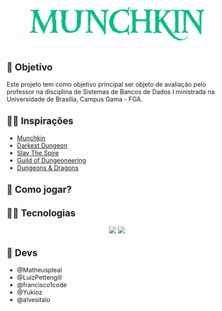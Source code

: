 <div align="center">
    <img src="/../assets/images/Logo.png" width="400">
</div>

#

## 🎯 Objetivo

Este projeto tem como objetivo principal ser objeto de avaliação pelo professor na disciplina de Sistemas de Bancos de Dados I ministrada na Universidade de Brasília, Campus Gama - FGA.

## 🦸‍♀️ Inspirações

- [Munchkin](https://munchkin.game/)
- [Darkest Dungeon](https://www.wikiwand.com/en/Darkest_Dungeon)
- [Slay The Spire](https://www.wikiwand.com/en/Slay_the_Spire)
- [Guild of Dungeoneering](https://www.wikiwand.com/en/Guild_of_Dungeoneering)
- [Dungeons & Dragons](https://dnd.wizards.com/pt-BR)

## 🧝 Como jogar?

## 🦹‍♀️ Tecnologias

<div align=center>
    <img src="https://img.icons8.com/fluency/48/000000/typescript.png"/>
    <img src="https://img.icons8.com/color/48/000000/postgreesql.png"/>
</div>

## 🧙 Devs

- @Matheuspleal
- @LuizPettengill
- @francisco1code
- @Yukioz
- @alvesitalo
